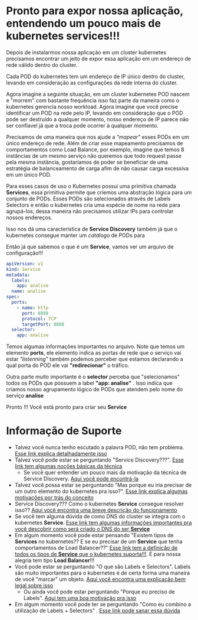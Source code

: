 # Pronto para expor nossa aplicação, entendendo um pouco mais de kubernetes services!!!

Depois de instalarmos nossa aplicação em um cluster kubernetes precisamos encontrar um jeito
de expor essa aplicação em um endereço de rede válido dentro do cluster.

Cada POD do kubernetes tem um endereço de IP único dentro do cluster, levando em consideração
as configurações da rede interna do cluster.

Agora imagine a seguinte situação, em um cluster kubernetes POD nascem e "morrem" com
bastante frequência isso faz parte da maneira como o kubernetes gerencia nosso workload.
Agora imagine que você precise identificar um POD na rede pelo IP, levando em consideração que o POD pode
ser destruído a qualquer momento, nosso endereço de IP parece não ser confíavel já que a troca pode
ocorrer à qualquer momento.

Precisamos de uma maneira que nos ajude a _"mapear"_ esses PODs em um único endereço de rede. Além de criar esse
mapeamento precisamos de comportamentos como Load Balance, por exemplo, imagine que temos
8 instâncias de um mesmo serviço não queremos que todo request passe pela mesma instância, gostaríamos de poder
se beneficiar de uma estratégia de balanceamento de carga afim de não causar carga excessiva em um único POD.

Para esses casos de uso o Kubernetes possui uma primitiva chamada **Services**, essa primitiva permite que criemos uma
abstração lógica para um conjunto de PODs. Esses PODs são selecionados através de Labels Selectors e então o kubernetes
cria uma espécie de nome na rede para agrupá-los, dessa maneira não precisamos utilizar IPs para controlar nossos endereços.

Isso nos dá uma característica de **Service Discovery** também já que o kubernetes consegue manter um _catálogo_ de PODs para

Então já que sabemos o que é um **Service**, vamos ver um arquivo de configuração!!!

```yaml
apiVersion: v1
kind: Service
metadata:
  labels:
    app: analise
  name: analise
spec:
  ports:
    - name: http
      port: 8888
      protocol: TCP
      targetPort: 8888
  selector:
    app: analise
```

Temos algumas informações importantes no arquivo. Note que temos um elemento **ports**, ele elemento indica 
as portas de rede que o serviço vai estar _"listenning"_ também podemos perceber que estamos declarando a qual porta
do POD ele vai **"redirecionar"** o tráfico.

Outra parte muito importante é o **selector** perceba que "selecionamos" todos os PODs que
possuem a label **"app: analise"** . Isso indica que criamos nosso agrupamento lógico de PODs que
atendem pelo nome do serviço **analise**
 
Pronto !!! Você está pronto para criar seu **Service** 

# Informação de Suporte
* Talvez você nunca tenho escutado a palavra POD, não tem problema. [Esse link explica detalhadamente isso](https://kubernetes.io/docs/concepts/workloads/pods/) 
* Talvez você pode estar se perguntando "Service Discovery???". [Esse link tem algumas noções básicas da técnica](https://www.nginx.com/blog/service-discovery-in-a-microservices-architecture/)
  * Se você quer entender um pouco mais da motivação da técnica de Service Discovery. [Aqui você pode encontrá-la](https://www.nginx.com/blog/service-discovery-in-a-microservices-architecture/#Why-Use-Service-Discovery)
* Talvez você possa estar se perguntando "Mas porque eu iria precisar de um outro elemento do kubernetes pra isso?". [Esse link explica algumas
motivações por trás do conceito](https://kubernetes.io/docs/concepts/services-networking/service/#motivation)
* Service Discovery??? Como o kubernetes **Service** consegue resolver isso?? [Aqui você encontra uma breve descrição do funcionamento](https://kubernetes.io/docs/concepts/services-networking/service/#cloud-native-service-discovery) 
* Se vocẽ tem alguma dúvida de como DNS do cluster se integra com o kubernetes **Service**. [Esse link tem algumas informações importantes
pra você descobrir como será criado o DNS do ser **Service**](https://kubernetes.io/docs/concepts/services-networking/service/#cloud-native-service-discovery) 
* Em algum momento você pode estar pensando "Existem tipos de **Services** no kubernetes?? E se eu precisar de um **Service** que tenha comportamentos de Load Balancer??"
  [Esse link tem a definição de todos os tipos de **Service** que o kubernetes suporta!!!](https://kubernetes.io/docs/concepts/services-networking/service/#publishing-services-service-types). 
  E para nossa alegria tem tipo **Load Balancer**!!!
* Você pode estar se perguntando "O que são Labels e Selectors". Labels são muito importantes para o kubernetes é de certa forma
  uma maneira de você "marcar" um objeto. [Aqui você encontra uma explicação bem legal sobre isso](https://kubernetes.io/docs/concepts/overview/working-with-objects/labels/)
  * Ou ainda você pode estar perguntando "Porque eu preciso de Labels". [Aqui tem uma boa motivação pra isso](https://kubernetes.io/docs/concepts/overview/working-with-objects/labels/#motivation)  
* Em algum momento você pode ter se perguntando "Como eu combino a utilização de Labels + Selectors" . [Esse link pode sanar essa dúvida](https://kubernetes.io/docs/concepts/overview/working-with-objects/labels/#label-selectors)
